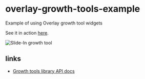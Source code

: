 # overlay-growth-tools-example

Example of using Overlay growth tool widgets

See it in action [here](https://manychat.github.io/overlay-growth-tools-example/).

![Slide-In growth tool](https://monosnap.com/image/kkEjtzqcqwZtIsBy7CV0lxZhtv7ktw.png)

## links
- [Growth tools library API docs](https://github.com/manychat/growth-tools-library-api-docs)


